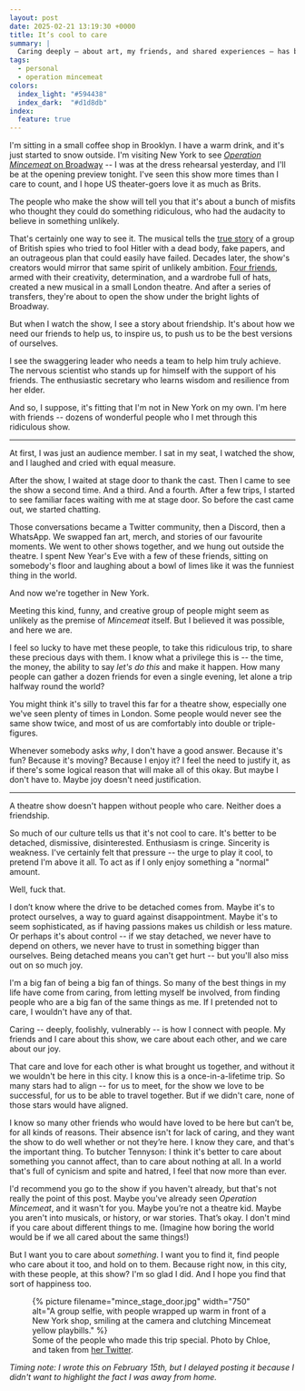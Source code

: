 ```yaml
---
layout: post
date: 2025-02-21 13:19:30 +0000
title: It’s cool to care
summary: |
  Caring deeply – about art, my friends, and shared experiences – has brought me so much joy.
tags:
  - personal
  - operation mincemeat
colors:
  index_light: "#594438"
  index_dark:  "#d1d8db"
index:
  feature: true
---
```

I'm sitting in a small coffee shop in Brooklyn.
I have a warm drink, and it's just started to snow outside.
I'm visiting New York to see [*Operation Mincemeat* on Broadway][oppy_mince] -- I was at the dress rehearsal yesterday, and I'll be at the opening preview tonight.
I've seen this show more times than I care to count, and I hope US theater-goers love it as much as Brits.

The people who make the show will tell you that it's about a bunch of misfits who thought they could do something ridiculous, who had the audacity to believe in something unlikely.

That's certainly one way to see it.
The musical tells the [true story] of a group of British spies who tried to fool Hitler with a dead body, fake papers, and an outrageous plan that could easily have failed.
Decades later, the show's creators would mirror that same spirit of unlikely ambition.
[Four friends][SpitLip], armed with their creativity, determination, and a wardrobe full of hats, created a new musical in a small London theatre.
And after a series of transfers, they're about to open the show under the bright lights of Broadway.

But when I watch the show, I see a story about friendship.
It's about how we need our friends to help us, to inspire us, to push us to be the best versions of ourselves.

I see the swaggering leader who needs a team to help him truly achieve.
The nervous scientist who stands up for himself with the support of his friends.
The enthusiastic secretary who learns wisdom and resilience from her elder.

And so, I suppose, it's fitting that I'm not in New York on my own.
I'm here with friends -- dozens of wonderful people who I met through this ridiculous show.

[oppy_mince]: https://operationbroadway.com
[true story]: https://en.wikipedia.org/wiki/Operation_Mincemeat
[SpitLip]: https://www.spitlip.uk/

---

At first, I was just an audience member.
I sat in my seat, I watched the show, and I laughed and cried with equal measure.

After the show, I waited at stage door to thank the cast.
Then I came to see the show a second time.
And a third.
And a fourth.
After a few trips, I started to see familiar faces waiting with me at stage door.
So before the cast came out, we started chatting.

Those conversations became a Twitter community, then a Discord, then a WhatsApp.
We swapped fan art, merch, and stories of our favourite moments.
We went to other shows together, and we hung out outside the theatre.
I spent New Year's Eve with a few of these friends, sitting on somebody's floor and laughing about a bowl of limes like it was the funniest thing in the world.

And now we're together in New York.

Meeting this kind, funny, and creative group of people might seem as unlikely as the premise of *Mincemeat* itself.
But I believed it was possible, and here we are.

I feel so lucky to have met these people, to take this ridiculous trip, to share these precious days with them.
I know what a privilege this is -- the time, the money, the ability to say *let's do this* and make it happen.
How many people can gather a dozen friends for even a single evening, let alone a trip halfway round the world?

You might think it's silly to travel this far for a theatre show, especially one we've seen plenty of times in London.
Some people would never see the same show twice, and most of us are comfortably into double or triple-figures.

Whenever somebody asks *why*, I don't have a good answer.
Because it's fun?
Because it's moving?
Because I enjoy it?
I feel the need to justify it, as if there's some logical reason that will make all of this okay.
But maybe I don't have to.
Maybe joy doesn't need justification.

---

A theatre show doesn't happen without people who care.
Neither does a friendship.

So much of our culture tells us that it's not cool to care.
It's better to be detached, dismissive, disinterested.
Enthusiasm is cringe.
Sincerity is weakness.
I've certainly felt that pressure -- the urge to play it cool, to pretend I'm above it all.
To act as if I only enjoy something a "normal" amount.

Well, fuck that.

I don’t know where the drive to be detached comes from.
Maybe it's to protect ourselves, a way to guard against disappointment.
Maybe it's to seem sophisticated, as if having passions makes us childish or less mature.
Or perhaps it's about control -- if we stay detached, we never have to depend on others, we never have to trust in something bigger than ourselves.
Being detached means you can't get hurt -- but you'll also miss out on so much joy.

I'm a big fan of being a big fan of things.
So many of the best things in my life have come from caring, from letting myself be involved, from finding people who are a big fan of the same things as me.
If I pretended not to care, I wouldn't have any of that.

Caring -- deeply, foolishly, vulnerably -- is how I connect with people.
My friends and I care about this show, we care about each other, and we care about our joy.

That care and love for each other is what brought us together, and without it we wouldn't be here in this city.
I know this is a once-in-a-lifetime trip.
So many stars had to align -- for us to meet, for the show we love to be successful, for us to be able to travel together.
But if we didn't care, none of those stars would have aligned.

I know so many other friends who would have loved to be here but can’t be, for all kinds of reasons.
Their absence isn't for lack of caring, and they want the show to do well whether or not they’re here.
I know they care, and that's the important thing.
To butcher Tennyson: I think it's better to care about something you cannot affect, than to care about nothing at all.
In a world that's full of cynicism and spite and hatred, I feel that now more than ever.

I'd recommend you go to the show if you haven't already, but that's not really the point of this post.
Maybe you've already seen *Operation Mincemeat*, and it wasn't for you.
Maybe you’re not a theatre kid.
Maybe you aren't into musicals, or history, or war stories.
That’s okay.
I don't mind if you care about different things to me.
(Imagine how boring the world would be if we all cared about the same things!)

But I want you to care about *something*.
I want you to find it, find people who care about it too, and hold on to them.
Because right now, in this city, with these people, at this show?
I'm so glad I did.
And I hope you find that sort of happiness too.

<figure>
  {%
    picture
    filename="mince_stage_door.jpg"
    width="750"
    alt="A group selfie, with people wrapped up warm in front of a New York shop, smiling at the camera and clutching Mincemeat yellow playbills."
  %}
  <figcaption>
    Some of the people who made this trip special.
    Photo by Chloe, and taken from <a href="https://x.com/chlxe29/status/1892079101873140102">her Twitter</a>.
  </figcaption>
</figure>

*Timing note: I wrote this on February 15th, but I delayed posting it because I didn't want to highlight the fact I was away from home.*
